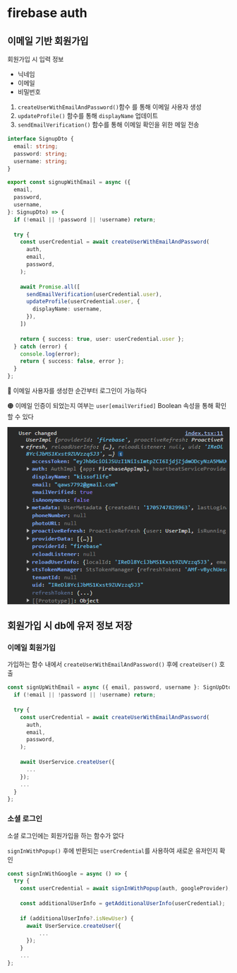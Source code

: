 # firebase auth



## 이메일 기반 회원가입

회원가입 시 입력 정보

- 닉네임
- 이메일
- 비밀번호

1. `createUserWithEmailAndPassword()`함수 를 통해 이메일 사용자 생성
2. `updateProfile()` 함수를 통해  `displayName` 업데이트
3. `sendEmailVerification()` 함수를 통해 이메일 확인을 위한 메일 전송

```typescript
interface SignupDto {
  email: string;
  password: string;
  username: string;
}
```

```typescript
export const signupWithEmail = async ({
  email,
  password,
  username,
}: SignupDto) => {
  if (!email || !password || !username) return;

  try {
    const userCredential = await createUserWithEmailAndPassword(
      auth,
      email,
      password,
    );

    await Promise.all([
      sendEmailVerification(userCredential.user),
      updateProfile(userCredential.user, {
        displayName: username,
      }),
    ])

    return { success: true, user: userCredential.user };
  } catch (error) {
    console.log(error);
    return { success: false, error };
  }
};
```



🔴 이메일 사용자를 생성한 순간부터 로그인이 가능하다

🟠 이메일 인증이 되었는지 여부는  `user[emailVerified]`  Boolean 속성을 통해 확인 할 수 있다

![image-20240120201457329](assets/image-20240120201457329.png)

## 

## 회원가입 시 db에 유저 정보 저장

### 이메일 회원가입

가입하는 함수 내에서 `createUserWithEmailAndPassword()` 후에 `createUser()` 호출

```javascript
const signUpWithEmail = async ({ email, password, username }: SignUpDto) => {
  if (!email || !password || !username) return;

  try {
    const userCredential = await createUserWithEmailAndPassword(
      auth,
      email,
      password,
    );

    await UserService.createUser({
      ...
    });
	...
  }
};
```



### 소셜 로그인

소셜 로그인에는 회원가입을 하는 함수가 없다

`signInWithPopup()` 후에 반환되는 `userCredential`를 사용하여 새로운 유저인지 확인



```javascript
const signInWithGoogle = async () => {
  try {
    const userCredential = await signInWithPopup(auth, googleProvider);

    const additionalUserInfo = getAdditionalUserInfo(userCredential);

    if (additionalUserInfo?.isNewUser) {
      await UserService.createUser({
          ...
      });
    }
	...
};
```







